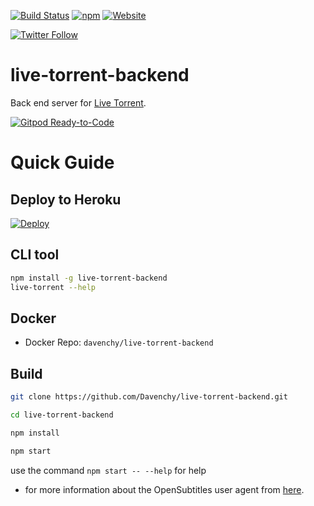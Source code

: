 [![Build Status](https://travis-ci.org/Davenchy/live-torrent-backend.svg?branch=master)](https://travis-ci.org/Davenchy/live-torrent-backend) [![npm](https://img.shields.io/npm/v/live-torrent-backend?color=red)](https://npmjs.com/package/live-torrent-backend) [![Website](https://img.shields.io/website?down_color=red&down_message=offline&up_color=green&up_message=online&url=https%3A%2F%2Flive-torrent-server.herokuapp.com)](https://live-torrent-server.herokuapp.com)

[![Twitter Follow](https://img.shields.io/twitter/follow/fadi_davenchy?style=social)](https://twitter.com/fadi_davenchy?ref_src=twsrc%5Etfw)

# live-torrent-backend

Back end server for [Live Torrent](https://github.com/Davenchy/live-torrent).

[![Gitpod Ready-to-Code](https://img.shields.io/badge/Gitpod-Ready--to--Code-blue?logo=gitpod)](https://gitpod.io/#https://github.com/Davenchy/live-torrent-backend) 

# Quick Guide

## Deploy to Heroku

[![Deploy](https://www.herokucdn.com/deploy/button.svg)](https://heroku.com/deploy?template=https://github.com/Davenchy/live-torrent-backend)

## CLI tool

```bash
npm install -g live-torrent-backend
live-torrent --help
```

## Docker

- Docker Repo: `davenchy/live-torrent-backend`

## Build

```bash
git clone https://github.com/Davenchy/live-torrent-backend.git

cd live-torrent-backend

npm install

npm start
```

use the command `npm start -- --help` for help

- for more information about the OpenSubtitles user agent from [here](https://trac.opensubtitles.org/projects/opensubtitles/wiki/DevReadFirst).
